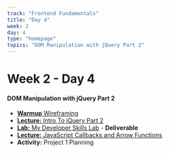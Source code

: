 ```yaml
---
track: "Frontend Fundamentals"
title: "Day 4"
week: 2
day: 4
type: "homepage"
topics: "DOM Manipulation with jQuery Part 2"
---
```


# Week 2 - Day 4

#### DOM Manipulation with jQuery Part 2
- [**Warmup** Wireframing](/frontend-fundamentals/week-2/day-4/lecture-materials/wireframing/) 
- [**Lecture:** Intro To jQuery Part 2](/frontend-fundamentals/week-2/day-4/lecture-materials/intro-to-jquery-part-2/)
- [**Lab:** My Developer Skills Lab](/frontend-fundamentals/week-2/day-4/labs/my-developer-skills-lab/) - **Deliverable**
- [**Lecture:** JavaScript Callbacks and Arrow Functions](/frontend-fundamentals/week-2/day-4/lecture-materials/javascript-callbacks-and-arrow-functions/)
- **Activity:** Project 1 Planning


<!-- 
<br>
<br>
<hr>
<br>
<br>


#### Lesson Recordings

- [**Walk-through of Array Iterator Methods**]()
- [**Walk-through of Callbacks and Arrow Functions**]()

-->

